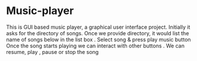 # Music-player
This is GUI based music player, a graphical user interface project. Initially it asks for the directory of songs. Once we provide directory, it would list the name of songs below in the list box . Select song &amp; press play music button Once the song starts playing we can interact with other buttons . We can resume, play , pause or stop the song
